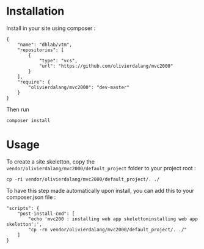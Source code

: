 # Installation

Install in your site using composer :

    {
        "name": "dhlab/vtm",
        "repositories": [
            {
                "type": "vcs",
                "url": "https://github.com/olivierdalang/mvc2000"
            }
        ],
        "require": {
            "olivierdalang/mvc2000": "dev-master"
        }        
    }

Then run

    composer install


# Usage

To create a site skeletton, copy the `vendor/olivierdalang/mvc2000/default_project` folder to your project root :

    cp -ri vendor/olivierdalang/mvc2000/default_project/. ./

To have this step made automatically upon install, you can add this to your composer.json file :

    "scripts": {
        "post-install-cmd": [
            "echo 'mvc200 : installing web app skelettoninstalling web app skeletton';',
            "cp -rn vendor/olivierdalang/mvc2000/default_project/. ./"
        ]
    }


